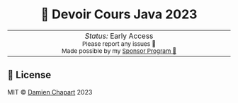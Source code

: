 <h1 align='center'>📘 Devoir Cours Java 2023</h1>

<p align="center">
<a>
</a>
</p>


<p align="center">
</p>

<p align="center">
<table>
<tbody>
<td align="center">
<img width="800" height="0" /><br>
<i>Status:</i> Early Access</b> <br>
<sup> Please report any issues 🐛</sup><br>
<sub>Made possible by my <a href="https://github.com/sponsors/damchap">Sponsor Program 💖</a>
</td>
</tbody>
</table>
</p>


## 📝 License

MIT © [Damien Chapart](https://damienchapart.fr) 2023
